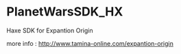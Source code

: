 PlanetWarsSDK_HX
================

Haxe SDK for Expantion Origin

more info : http://www.tamina-online.com/expantion-origin

